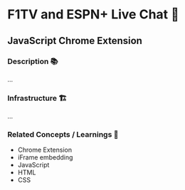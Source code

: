 # F1TV and ESPN+ Live Chat 💬

## JavaScript Chrome Extension

### Description 📚

...

### Infrastructure 🏗️

...

### Related Concepts / Learnings 💭

* Chrome Extension
* iFrame embedding
* JavaScript
* HTML
* CSS

